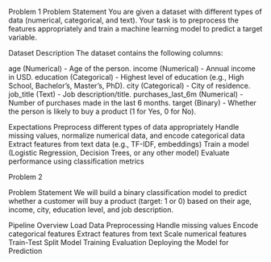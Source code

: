 Problem 1
Problem Statement
You are given a dataset with different types of data (numerical, categorical, and text). Your task is to preprocess the features appropriately and train a machine learning model to predict a target variable.

Dataset Description
The dataset contains the following columns:

age (Numerical) - Age of the person.
income (Numerical) - Annual income in USD.
education (Categorical) - Highest level of education (e.g., High School, Bachelor’s, Master’s, PhD).
city (Categorical) - City of residence.
job_title (Text) - Job description/title.
purchases_last_6m (Numerical) - Number of purchases made in the last 6 months.
target (Binary) - Whether the person is likely to buy a product (1 for Yes, 0 for No).

Expectations
Preprocess different types of data appropriately
Handle missing values, normalize numerical data, and encode categorical data
Extract features from text data (e.g., TF-IDF, embeddings)
Train a model (Logistic Regression, Decision Trees, or any other model)
Evaluate performance using classification metrics


Problem 2

Problem Statement
We will build a binary classification model to predict whether a customer will buy a product (target: 1 or 0) based on their age, income, city, education level, and job description.

Pipeline Overview
Load Data
Preprocessing
Handle missing values
Encode categorical features
Extract features from text
Scale numerical features
Train-Test Split
Model Training
Evaluation
Deploying the Model for Prediction
